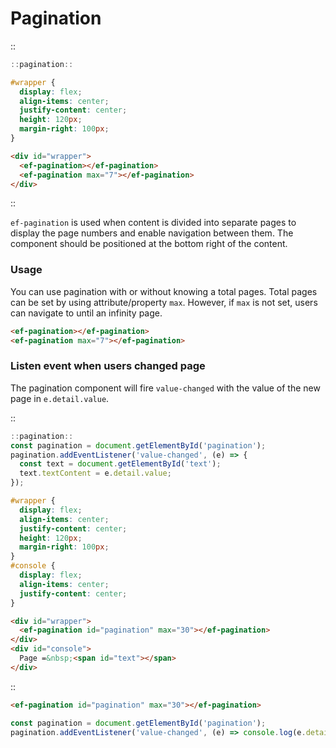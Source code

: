 <!--
type: page
title: Pagination
location: ./elements/pagination
layout: default
-->

# Pagination

::
```javascript
::pagination::
```
```css
#wrapper {
  display: flex;
  align-items: center;
  justify-content: center;
  height: 120px;
  margin-right: 100px;
}
```
```html
<div id="wrapper">
  <ef-pagination></ef-pagination>
  <ef-pagination max="7"></ef-pagination>
</div>
```
::

`ef-pagination` is used when content is divided into separate pages to display the page numbers and enable navigation between them. The component should be positioned at the bottom right of the content.

### Usage
You can use pagination with or without knowing a total pages. Total pages can be set by using attribute/property `max`. However, if `max` is not set, users can navigate to until an infinity page.

```html
<ef-pagination></ef-pagination>
<ef-pagination max="7"></ef-pagination>
```

### Listen event when users changed page
The pagination component will fire `value-changed` with the value of the new page in `e.detail.value`.

::
```javascript
::pagination::
const pagination = document.getElementById('pagination');
pagination.addEventListener('value-changed', (e) => {
  const text = document.getElementById('text');
  text.textContent = e.detail.value;
});
```
```css
#wrapper {
  display: flex;
  align-items: center;
  justify-content: center;
  height: 120px;
  margin-right: 100px;
}
#console {
  display: flex;
  align-items: center;
  justify-content: center;
}
```
```html
<div id="wrapper">
  <ef-pagination id="pagination" max="30"></ef-pagination>
</div>
<div id="console">
  Page =&nbsp;<span id="text"></span>
</div>
```
::

```html
<ef-pagination id="pagination" max="30"></ef-pagination>
```
```javascript
const pagination = document.getElementById('pagination');
pagination.addEventListener('value-changed', (e) => console.log(e.detail.value));
```
